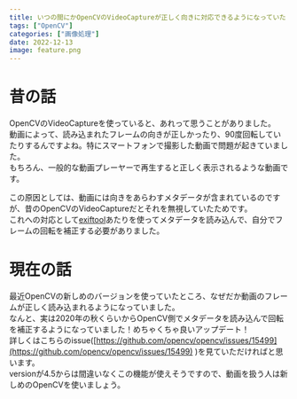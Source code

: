```yaml
---
title: いつの間にかOpenCVのVideoCaptureが正しく向きに対応できるようになっていた
tags: ["OpenCV"] 
categories: ["画像処理"]
date: 2022-12-13
image: feature.png
---
```


# 昔の話
OpenCVのVideoCaptureを使っていると、あれって思うことがありました。  
動画によって、読み込まれたフレームの向きが正しかったり、90度回転していたりするんですよね。特にスマートフォンで撮影した動画で問題が起きていました。  
もちろん、一般的な動画プレーヤーで再生すると正しく表示されるような動画です。

この原因としては、動画には向きをあらわすメタデータが含まれているのですが、昔のOpenCVのVideoCaptureだとそれを無視していたためです。  
これへの対応として[exiftool](https://exiftool.org/)あたりを使ってメタデータを読み込んで、自分でフレームの回転を補正する必要がありました。

# 現在の話
最近OpenCVの新しめのバージョンを使っていたところ、なぜだか動画のフレームが正しく読み込まれるようになっていました。  
なんと、実は2020年の秋くらいからOpenCV側でメタデータを読み込んで回転を補正するようになっていました！めちゃくちゃ良いアップデート！  
詳しくはこちらのissue([https://github.com/opencv/opencv/issues/15499](https://github.com/opencv/opencv/issues/15499) )を見ていただければと思います。  
versionが4.5からは間違いなくこの機能が使えそうですので、動画を扱う人は新しめのOpenCVを使いましょう。
